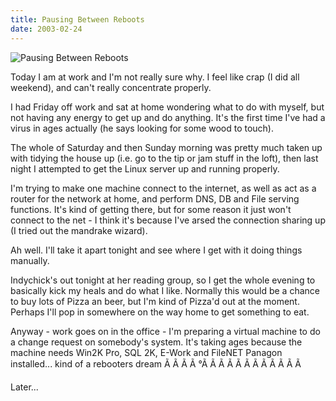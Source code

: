 ```yaml
---
title: Pausing Between Reboots
date: 2003-02-24
---
```


![Pausing Between Reboots](https://source.unsplash.com/LuQ2ex5HY3c/1600x900)

Today I am at work and I'm not really sure why. I feel like crap (I did all weekend), and can't really concentrate properly.

I had Friday off work and sat at home wondering what to do with myself, but not having any energy to get up and do anything. It's the first time I've had a virus in ages actually (he says looking for some wood to touch).

The whole of Saturday and then Sunday morning was pretty much taken up with tidying the house up (i.e. go to the tip or jam stuff in the loft), then last night I attempted to get the Linux server up and running properly.

I'm trying to make one machine connect to the internet, as well as act as a router for the network at home, and perform DNS, DB and File serving functions. It's kind of getting there, but for some reason it just won't connect to the net - I think it's because I've arsed the connection sharing up (I tried out the mandrake wizard).

Ah well. I'll take it apart tonight and see where I get with it doing things manually.

Indychick's out tonight at her reading group, so I get the whole evening to basically kick my heals and do what I like. Normally this would be a chance to buy lots of Pizza an beer, but I'm kind of Pizza'd out at the moment. Perhaps I'll pop in somewhere on the way home to get something to eat.

Anyway - work goes on in the office - I'm preparing a virtual machine to do a change request on somebody's system. It's taking ages because the machine needs Win2K Pro, SQL 2K, E-Work and FileNET Panagon installed... kind of a rebooters dream Ã Ã Ã Ã °Ã Ã Ã Ã Ã Ã Ã Ã Ã Ã Ã Ã 

Later...